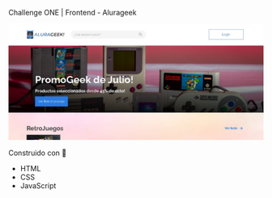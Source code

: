 Challenge ONE | Frontend - Alurageek 

<div align="center">
  <img src="./assets/images/alurageek-preview.jpg"></img>
</div>

Construido con 🔨
- HTML
- CSS
- JavaScript

